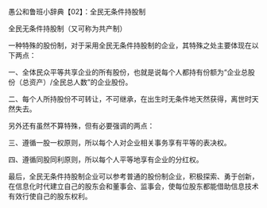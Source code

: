 愚公和鲁班小辞典【02】：全民无条件持股制

全民无条件持股制（又可称为共产制）

一种特殊的股份制，对于采用全民无条件持股制的企业，其特殊之处主要体现在以下两点：

一、全体民众平等共享企业的所有股份，也就是说每个人都持有份额为“企业总股份（总资产）/全民总人数”的企业股份。

二、每个人所持股份不可转让，不可继承，在出生时无条件地天然获得，离世时天然失去。

另外还有虽然不算特殊，但有必要强调的两点：

三、遵循一股一权原则，所以每个人对企业相关事务享有平等的表决权。

四、遵循同股同利原则，所以每个人平等地享有企业的分红权。

最后，全民无条件持股制企业可以参考普通的股份制企业，积极探索、勇于创新，在信息化时代建立自己的股东会和董事会、监事会，使每位股东都能借助信息技术有效行使自己的股东权利。
